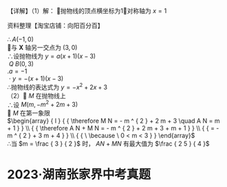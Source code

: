 【详解】（1）解： 抛物线的顶点横坐标为1对称轴为 $x = 1$

资料整理【淘宝店铺：向阳百分百】

$\therefore A ( - 1 , 0 )$   
与 $\mathbf { X }$ 轴另一交点为 $( 3 , 0 )$   
∴设抛物线为 $y = a ( x + 1 ) ( x - 3 )$   
$\ Q \ B ( 0 , 3 )$   
$. a = - 1$   
$\ \cdot \ y = - ( x + 1 ) ( x - 3 )$   
∴抛物线的表达式为 $y = - x ^ { 2 } + 2 x + 3$   
（2） $M$ 在抛物线上  
∴设 $M \left( m , - m ^ { 2 } + 2 m + 3 \right)$   
 $M$ 在第一象限  
$\begin{array} { l } { { \therefore M N = - m ^ { 2 } + 2 m + 3 \quad A N = m + 1 } } \\ { { \therefore A N + M N = - m ^ { 2 } + 2 m + 3 + m + 1 } } \\ { { = - m ^ { 2 } + 3 m + 4 } } \\ { { \ \because \ 0 < m < 3 } } \end{array}$   
∴当 $m = \frac { 3 } { 2 }$ 时， $A N + M N$ 有最大值为 $\frac { 2 5 } { 4 }$

# 2023·湖南张家界中考真题
